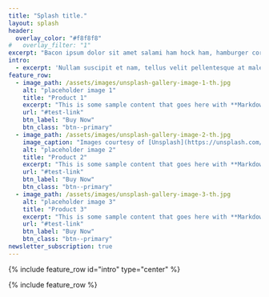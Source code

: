 ```yaml
---
title: "Splash title."
layout: splash
header:
  overlay_color: "#f8f8f8"
#   overlay_filter: "1"
excerpt: "Bacon ipsum dolor sit amet salami ham hock ham, hamburger corned beef short ribs kielbasa biltong t-bone drumstick tri-tip tail sirloin pork chop."
intro: 
  - excerpt: 'Nullam suscipit et nam, tellus velit pellentesque at malesuada, enim eaque. Quis nulla, netus tempor in diam gravida tincidunt, *proin faucibus* voluptate felis id sollicitudin. Centered with `type="center"`'
feature_row:
  - image_path: /assets/images/unsplash-gallery-image-1-th.jpg
    alt: "placeholder image 1"
    title: "Product 1"
    excerpt: "This is some sample content that goes here with **Markdown** formatting."
    url: "#test-link"
    btn_label: "Buy Now"
    btn_class: "btn--primary"
  - image_path: /assets/images/unsplash-gallery-image-2-th.jpg
    image_caption: "Images courtesy of [Unsplash](https://unsplash.com/)"
    alt: "placeholder image 2"
    title: "Product 2"
    excerpt: "This is some sample content that goes here with **Markdown** formatting."
    url: "#test-link"
    btn_label: "Buy Now"
    btn_class: "btn--primary"
  - image_path: /assets/images/unsplash-gallery-image-3-th.jpg
    alt: "placeholder image 3"
    title: "Product 3"
    excerpt: "This is some sample content that goes here with **Markdown** formatting."
    url: "#test-link"
    btn_label: "Buy Now"
    btn_class: "btn--primary"
newsletter_subscription: true
---
```


{% include feature_row id="intro" type="center" %}

{% include feature_row %}
